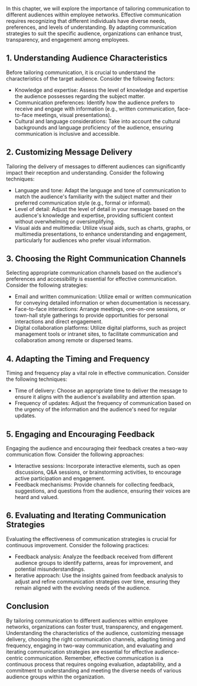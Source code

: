 
In this chapter, we will explore the importance of tailoring communication to different audiences within employee networks. Effective communication requires recognizing that different individuals have diverse needs, preferences, and levels of understanding. By adapting communication strategies to suit the specific audience, organizations can enhance trust, transparency, and engagement among employees.

**1. Understanding Audience Characteristics**
---------------------------------------------

Before tailoring communication, it is crucial to understand the characteristics of the target audience. Consider the following factors:

* Knowledge and expertise: Assess the level of knowledge and expertise the audience possesses regarding the subject matter.
* Communication preferences: Identify how the audience prefers to receive and engage with information (e.g., written communication, face-to-face meetings, visual presentations).
* Cultural and language considerations: Take into account the cultural backgrounds and language proficiency of the audience, ensuring communication is inclusive and accessible.

**2. Customizing Message Delivery**
-----------------------------------

Tailoring the delivery of messages to different audiences can significantly impact their reception and understanding. Consider the following techniques:

* Language and tone: Adapt the language and tone of communication to match the audience's familiarity with the subject matter and their preferred communication style (e.g., formal or informal).
* Level of detail: Adjust the level of detail in your message based on the audience's knowledge and expertise, providing sufficient context without overwhelming or oversimplifying.
* Visual aids and multimedia: Utilize visual aids, such as charts, graphs, or multimedia presentations, to enhance understanding and engagement, particularly for audiences who prefer visual information.

**3. Choosing the Right Communication Channels**
------------------------------------------------

Selecting appropriate communication channels based on the audience's preferences and accessibility is essential for effective communication. Consider the following strategies:

* Email and written communication: Utilize email or written communication for conveying detailed information or when documentation is necessary.
* Face-to-face interactions: Arrange meetings, one-on-one sessions, or town-hall style gatherings to provide opportunities for personal interactions and direct engagement.
* Digital collaboration platforms: Utilize digital platforms, such as project management tools or intranet sites, to facilitate communication and collaboration among remote or dispersed teams.

**4. Adapting the Timing and Frequency**
----------------------------------------

Timing and frequency play a vital role in effective communication. Consider the following techniques:

* Time of delivery: Choose an appropriate time to deliver the message to ensure it aligns with the audience's availability and attention span.
* Frequency of updates: Adjust the frequency of communication based on the urgency of the information and the audience's need for regular updates.

**5. Engaging and Encouraging Feedback**
----------------------------------------

Engaging the audience and encouraging their feedback creates a two-way communication flow. Consider the following approaches:

* Interactive sessions: Incorporate interactive elements, such as open discussions, Q\&A sessions, or brainstorming activities, to encourage active participation and engagement.
* Feedback mechanisms: Provide channels for collecting feedback, suggestions, and questions from the audience, ensuring their voices are heard and valued.

**6. Evaluating and Iterating Communication Strategies**
--------------------------------------------------------

Evaluating the effectiveness of communication strategies is crucial for continuous improvement. Consider the following practices:

* Feedback analysis: Analyze the feedback received from different audience groups to identify patterns, areas for improvement, and potential misunderstandings.
* Iterative approach: Use the insights gained from feedback analysis to adjust and refine communication strategies over time, ensuring they remain aligned with the evolving needs of the audience.

Conclusion
----------

By tailoring communication to different audiences within employee networks, organizations can foster trust, transparency, and engagement. Understanding the characteristics of the audience, customizing message delivery, choosing the right communication channels, adapting timing and frequency, engaging in two-way communication, and evaluating and iterating communication strategies are essential for effective audience-centric communication. Remember, effective communication is a continuous process that requires ongoing evaluation, adaptability, and a commitment to understanding and meeting the diverse needs of various audience groups within the organization.
